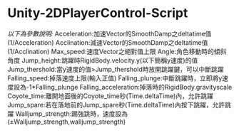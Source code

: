 # Unity-2DPlayerControl-Script
*以下為參數說明:*
Acceleration:加速Vector的SmoothDamp之deltatime值(1/Acceleration)
Acclination:減速Vector的SmoothDamp之deltatime值(1/Acclination)
Max_speed:速度Vector之絕對值上限
Angle:角色移動時的傾斜角度
Jump_height:跳躍時RigidBody.velocity.y(以下簡稱y速度)的值
Jump_thershold:當y速度的值>Jump_thershold時放開跳躍鍵，可以中斷跳躍
Falling_speed:掉落速度上限(輸入正值)
Falling_plunge:中斷跳躍時，立即將y速度設為-1*Falling_plunge
Falling_acceleration:掉落時的RigidBody.gravityscale
Coyote_time:離開地面後的Coyote_time秒(Time.deltaTime)內，允許跳躍
Jump_spare:若在落地前的Jump_spare秒(Time.deltaTime)內按下跳躍，允許跳躍
Walljump_strength:踢強跳時，速度設為(±Walljump_strength,walljump_strength)
